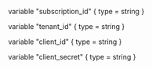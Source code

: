 variable "subscription_id" {
  type = string
}

variable "tenant_id" {
  type = string
}

variable "client_id" {
  type = string
}

variable "client_secret" {
  type = string
}

